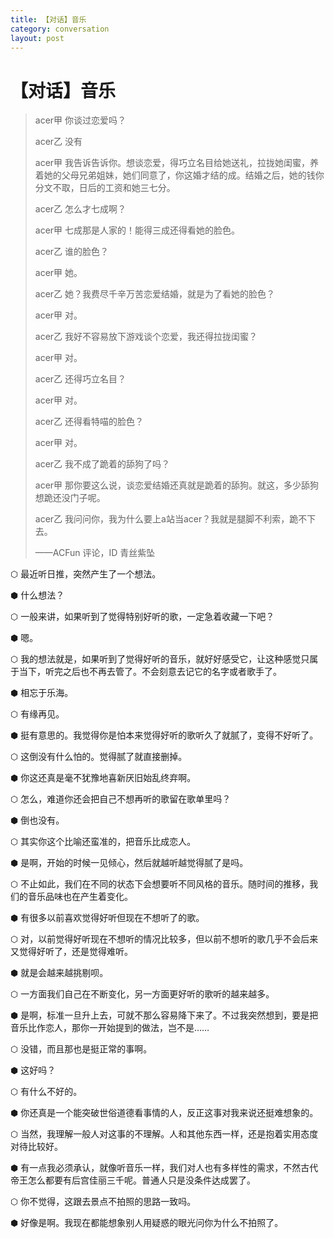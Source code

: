 ```yaml
---
title: 【对话】音乐
category: conversation
layout: post
---
```


# 【对话】音乐

> acer甲 你谈过恋爱吗？
>
> acer乙 没有
>
> acer甲 我告诉告诉你。想谈恋爱，得巧立名目给她送礼，拉拢她闺蜜，养着她的父母兄弟姐妹，她们同意了，你这婚才结的成。结婚之后，她的钱你分文不取，日后的工资和她三七分。
>
> acer乙 怎么才七成啊？
>
> acer甲 七成那是人家的！能得三成还得看她的脸色。
>
> acer乙 谁的脸色？
>
> acer甲 她。
>
> acer乙 她？我费尽千辛万苦恋爱结婚，就是为了看她的脸色？
>
> acer甲 对。
>
> acer乙 我好不容易放下游戏谈个恋爱，我还得拉拢闺蜜？
>
> acer甲 对。
>
> acer乙 还得巧立名目？
>
> acer甲 对。
>
> acer乙 还得看特喵的脸色？
>
> acer甲 对。
>
> acer乙 我不成了跪着的舔狗了吗？
>
> acer甲 那你要这么说，谈恋爱结婚还真就是跪着的舔狗。就这，多少舔狗想跪还没门子呢。
>
> acer乙 我问问你，我为什么要上a站当acer？我就是腿脚不利索，跪不下去。
>
> ——ACFun 评论，ID 青丝紫坠

⬡ 最近听日推，突然产生了一个想法。

⬢ 什么想法？

⬡ 一般来讲，如果听到了觉得特别好听的歌，一定急着收藏一下吧？

⬢ 嗯。

⬡ 我的想法就是，如果听到了觉得好听的音乐，就好好感受它，让这种感觉只属于当下，听完之后也不再去管了。不会刻意去记它的名字或者歌手了。

⬢ 相忘于乐海。

⬡ 有缘再见。

⬢ 挺有意思的。我觉得你是怕本来觉得好听的歌听久了就腻了，变得不好听了。

⬡ 这倒没有什么怕的。觉得腻了就直接删掉。

⬢ 你这还真是毫不犹豫地喜新厌旧始乱终弃啊。

⬡ 怎么，难道你还会把自己不想再听的歌留在歌单里吗？

⬢ 倒也没有。

⬡ 其实你这个比喻还蛮准的，把音乐比成恋人。

⬢ 是啊，开始的时候一见倾心，然后就越听越觉得腻了是吗。

⬡ 不止如此，我们在不同的状态下会想要听不同风格的音乐。随时间的推移，我们的音乐品味也在产生着变化。

⬢ 有很多以前喜欢觉得好听但现在不想听了的歌。

⬡ 对，以前觉得好听现在不想听的情况比较多，但以前不想听的歌几乎不会后来又觉得好听了，还是觉得难听。

⬢ 就是会越来越挑剔呗。

⬡ 一方面我们自己在不断变化，另一方面更好听的歌听的越来越多。

⬢ 是啊，标准一旦升上去，可就不那么容易降下来了。不过我突然想到，要是把音乐比作恋人，那你一开始提到的做法，岂不是……

⬡ 没错，而且那也是挺正常的事啊。

⬢ 这好吗？

⬡ 有什么不好的。

⬢ 你还真是一个能突破世俗道德看事情的人，反正这事对我来说还挺难想象的。

⬡ 当然，我理解一般人对这事的不理解。人和其他东西一样，还是抱着实用态度对待比较好。

⬢ 有一点我必须承认，就像听音乐一样，我们对人也有多样性的需求，不然古代帝王怎么都要有后宫佳丽三千呢。普通人只是没条件达成罢了。

⬡ 你不觉得，这跟去景点不拍照的思路一致吗。

⬢ 好像是啊。我现在都能想象别人用疑惑的眼光问你为什么不拍照了。